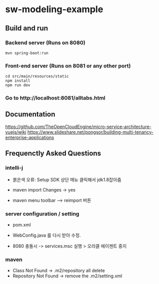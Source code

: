 # sw-modeling-example

## Build and run
### Backend server (Runs on 8080)
```
mvn spring-boot:run
```

### Front-end server (Runs on 8081 or any other port)
```
cd src/main/resources/static
npm install
npm run dev
```

### Go to http://localhost:8081/alltabs.html

## Documentation
https://github.com/TheOpenCloudEngine/micro-service-architecture-vuejs/wiki
https://www.slideshare.net/pongsor/building-multi-tenancy-enterprise-applications


## Frequenctly Asked Questions

### intelli-j
- 붉은색 오류:  Setup SDK 상단 메뉴 클릭해서 jdk1.8잡아줌

- maven import Changes -> yes
- maven menu toolbar --> reimport 버튼

### server configuration / setting
- pom.xml
- WebConfig.java 를 다시 받아 수정.

- 8080 충돌시 -> services.msc 실행 > 오라클 에이젠트 중지
### maven 
- Class Not Found -> .m2/repository all delete
- Repository Not Found -> remove the .m2/setting.xml
